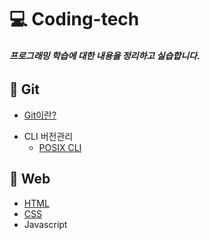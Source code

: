 # 💻 Coding-tech

###### **프로그래밍 학습에 대한 내용을 정리하고 실습합니다.**

## 📔 Git 

* [Git이란?][go to git]

[go to git]: https://github.com/Minseo-Jo/Coding-tech/blob/76ec9e32da6e05de174760a7352d9ce176792060/Git/Git.md

* CLI 버전관리
  * [POSIX CLI][go to posix cli]

[go to posix cli]: https://github.com/Minseo-Jo/Coding-tech/blob/ffae4d21d7e030ef1d01e9da83d907bbaa1f3d20/Git/POSIX%20CLI.md

## 📕 Web

* [HTML][go to HTML]
* [CSS][go to CSS]
* Javascript

[go to HTML]: https://github.com/Minseo-Jo/Coding-tech/blob/cde66468815df175dc1646023bb1d05d249cb360/Web/HTML/HTML.md
[go to CSS]: https://github.com/Minseo-Jo/Coding-tech/blob/cde66468815df175dc1646023bb1d05d249cb360/Web/CSS/CSS.md
